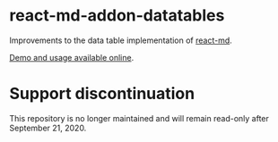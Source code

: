 # react-md-addon-datatables

Improvements to the data table implementation of [react-md](https://react-md.mlaursen.com).

[Demo and usage available online](https://storytel.github.io/react-md-addon-datatables).

# Support discontinuation

This repository is no longer maintained and will remain read-only after September 21, 2020.
